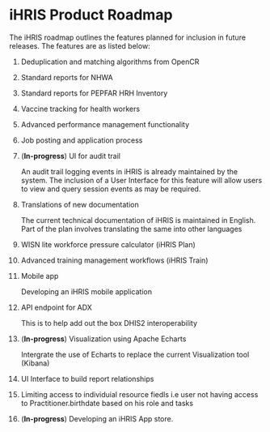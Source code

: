 # iHRIS Product Roadmap

The iHRIS roadmap outlines the features planned for inclusion in future releases. The features are as listed below:

1. Deduplication and matching algorithms from OpenCR

2. Standard reports for NHWA

3. Standard reports for PEPFAR HRH Inventory

4. Vaccine tracking for health workers

5. Advanced performance management functionality

6. Job posting and application process

7. (**In-progress**) UI for audit trail

    An audit trail logging events in iHRIS is already maintained by the system. The inclusion of a User Interface for this feature will allow users to view and query session events as may be required.

8. Translations of new documentation

    The current technical documentation of iHRIS is maintained in English. Part of the plan involves translating the same into other languages

9. WISN lite workforce pressure calculator (iHRIS Plan)

10. Advanced training management workflows (iHRIS Train)

11. Mobile app

    Developing an iHRIS mobile application

12. API endpoint for ADX 
    
    This is to help add out the box DHIS2 interoperability

13. (**In-progress**) Visualization using Apache Echarts

    Intergrate the use of Echarts to replace the current Visualization tool (Kibana)

14. UI Interface to build report relationships

15. Limiting access to individuial resource fiedls i.e user not having access to Practitioner.birthdate based on his role and tasks

16. (**In-progress**)   Developing an iHRIS App store. 